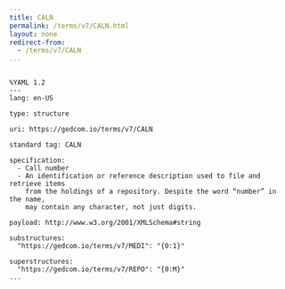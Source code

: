 ```yaml
---
title: CALN
permalink: /terms/v7/CALN.html
layout: none
redirect-from:
  - /terms/v7/CALN
...
```


```

%YAML 1.2
---
lang: en-US

type: structure

uri: https://gedcom.io/terms/v7/CALN

standard tag: CALN

specification:
  - Call number
  - An identification or reference description used to file and retrieve items
    from the holdings of a repository. Despite the word “number” in the name,
    may contain any character, not just digits.

payload: http://www.w3.org/2001/XMLSchema#string

substructures:
  "https://gedcom.io/terms/v7/MEDI": "{0:1}"

superstructures:
  "https://gedcom.io/terms/v7/REPO": "{0:M}"
...

```
